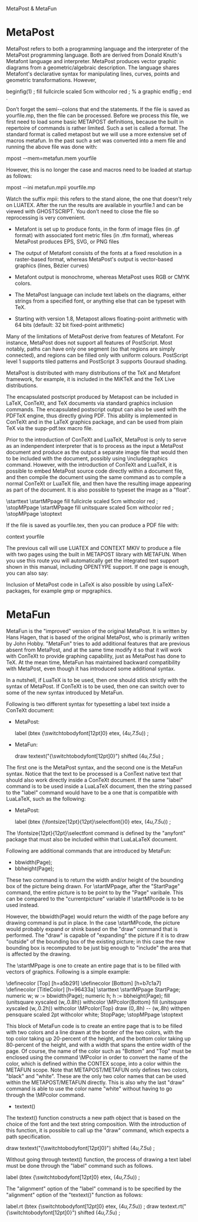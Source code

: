 MetaPost & MetaFun

# MetaPost

MetaPost refers to both a programming language and the interpreter of the
MetaPost programming language. Both are derived from Donald Knuth's Metafont
language and interpreter. MetaPost produces vector graphic diagrams from a
geometric/algebraic description. The language shares Metafont's declarative
syntax for manipulating lines, curves, points and geometric transformations.
However,

  beginfig(1) ;
  fill fullcircle scaled 5cm withcolor red ; % a graphic
  endfig ;
  end .

Don’t forget the semi--colons that end the statements. If the file is saved as
yourfile.mp, then the file can be processed. Before we process this file, we
first need to load some basic METAPOST definitions, because the built in
repertoire of commands is rather limited. Such a set is called a format. The
standard format is called metapost but we will use a more extensive set of
macros metafun. In the past such a set was converted into a mem file and
running the above file was done with:

  mpost --mem=metafun.mem yourfile

However, this is no longer the case and macros need to be loaded at startup as
follows:

  mpost --ini metafun.mpii yourfile.mp

Watch the suffix mpii: this refers to the stand alone, the one that doesn’t
rely on LUATEX.  After the run the results are available in yourfile.1 and can
be viewed with GHOSTSCRIPT. You don’t need to close the file so reprocessing is
very convenient.

- Metafont is set up to produce fonts, in the form of image files (in .gf
format) with associated font metric files (in .tfm format), whereas MetaPost
produces EPS, SVG, or PNG files

- The output of Metafont consists of the fonts at a fixed resolution in a
raster-based format, whereas MetaPost's output is vector-based graphics (lines,
Bézier curves)

- Metafont output is monochrome, whereas MetaPost uses RGB or CMYK colors.

- The MetaPost language can include text labels on the diagrams, either strings
from a specified font, or anything else that can be typeset with TeX.

- Starting with version 1.8, Metapost allows floating-point arithmetic with 64
bits (default: 32 bit fixed-point arithmetic)

Many of the limitations of MetaPost derive from features of Metafont. For
instance, MetaPost does not support all features of PostScript. Most notably,
paths can have only one segment (so that regions are simply connected), and
regions can be filled only with uniform colours. PostScript level 1 supports
tiled patterns and PostScript 3 supports Gouraud shading.

MetaPost is distributed with many distributions of the TeX and Metafont
framework, for example, it is included in the MiKTeX and the TeX Live
distributions.

The encapsulated postscript produced by Metapost can be included in LaTeX,
ConTeXt, and TeX documents via standard graphics inclusion commands. The
encapsulated postscript output can also be used with the PDFTeX engine, thus
directly giving PDF. This ability is implemented in ConTeXt and in the LaTeX
graphics package, and can be used from plain TeX via the supp-pdf.tex macro
file.

Prior to the introduction of ConTeXt and LuaTeX, MetaPost is only to serve as
an indenpendent interpreter that is to process as the input a MetaPost document
and produce as the output a separate image file that would then to be included
with the document, possibly using \includegraphics command. However, with the
introduction of ConTeXt and LuaTeX, it is possible to embed    MetaPost source
code directly within a document file, and then compile the document using the
same command as to compile a normal ConTeXt or LuaTeX file, and then have the
resulting image appearing as part of the document. It is also possible to
typeset the image as a "float".

  \starttext
    \startMPpage
      fill fullcircle scaled 5cm withcolor red ;
    \stopMPpage
    \startMPpage
      fill unitsquare scaled 5cm withcolor red ;
    \stopMPpage
  \stoptext

If the file is saved as yourfile.tex, then you can produce a PDF file with:

  context yourfile

The previous call will use LUATEX and CONTEXT MKIV to produce a file with two
pages using the built in METAPOST library with METAFUN. When you use this route
you will automatically get the integrated text support shown in this manual,
including OPENTYPE support. If one page is enough, you can also say:

Inclusion of MetaPost code in LaTeX is also possible by using LaTeX-packages,
for example gmp or mpgraphics.

# MetaFun

MetaFun is the "improved" version of the original MetaPost. It is written by
Hans Hagen, that is based of the original MetaPost, who is primarily written by
John Hobby. "MetaFun" tries to add additional features that are previous absent
from MetaPost, and at the same time modify it so that it will work with ConTeXt
to provide graphing capability, just as MetaPost has done to TeX.
At the mean time, MetaFun has maintained backward compatibility with MetaPost,
even though it has introduced some additional syntax.

In a nutshell, if LuaTeX is to be used, then one should stick strictly with
the syntax of MetaPost. If ConTeXt is to be used, then one can switch over
to some of the new syntax introduced by MetaFun.

Following is two different syntax for typesetting a label text inside a
ConTeXt document:

+ MetaPost:

  label (btex {\switchtobodyfont[12pt]0} etex, (4*u,7.5*u)) ;

+ MetaFun:

  draw textext("{\switchtobodyfont[12pt]0}") shifted (4*u,7.5*u) ;

The first one is the MetaPost syntax, and the second one is the MetaFun
syntax. Notice that the text to be processed is a ConText native
text that should also work directly inside a ConTeXt document. If the
same "label" command is to be used inside a LuaLaTeX document, then
the string passed to the "label" command would have to be a one
that is compatible with LuaLaTeX, such as the following:

+ MetaPost:

  label (btex {\fontsize{12pt}{12pt}\selectfont{}0} etex, (4*u,7.5*u)) ;

The \fontsize{12pt}{12pt}\selectfont command is defined by the 
"anyfont" package that must also be included within that LuaLaLaTeX
document.

Following are additional commands that are introduced by 
MetaFun:

+ bbwidth(Page);
+ bbheight(Page);

These two command is to return the width and/or height of the
bounding box of the picture being drawn. For \startMPpage, after
the "StartPage" command, the entire picture is to be point to by
the "Page" varibale. This can be compared to the "currentpicture"
variable if \startMPcode is to be used instead.

However, the bbwidth(Page) would return the width of the page
before any drawing command is put in place. In the case
\startMPcode, the picture would probably expand or shink based on
the "draw" command that is performed. The "draw" is capable of
"expanding" the picture if it is to draw "outside" of the
bounding box of the existing picture; in this case the new
bounding box is recomputed to be just big enough to "include" the
area that is affected by the drawing. 

The \startMPpage is one to create an entire page that is to be
filled with vectors of graphics. Following is a simple example:

  \definecolor [Top] [h=a5b291]
  \definecolor [Bottom] [h=b7c1a7]
  \definecolor [TitleColor] [h=96433a]
  \starttext
  \startMPpage
  StartPage;
  numeric w; w := bbwidth(Page);
  numeric h; h := bbheight(Page);
  fill (unitsquare xyscaled (w,.0.8h)) withcolor \MPcolor{Bottom}
  fill (unitsquare xyscaled (w,.0.2h)) withcolor \MPcolor{Top}
  draw (0,.8h) -- (w,.8h) withpen pensquare scaled 2pt withcolor white;
  StopPage;
  \stopMPpage
  \stoptext

This block of MetaFun code is to create an entire page that is to
be filled with two colors and a line drawn at the border of the
two colors, with the top color taking up 20-percent of the
height, and the bottom color taking up 80-percent of the height,
and with a width that spans the entire width of the page. Of
course, the name of the color such as "Bottom" and "Top" must be
enclosed using the command \MPcolor in order to convert the name
of the color, which is defined within the CONTEX scope, into a
color within the METAFUN scope. Note that METAPOST/METAFUN only
defines two colors, "black" and "white". These are the only two
color names that can be used within the METAPOST/METAFUN
directly. This is also why the last "draw" command is able to use the 
color name "white" without having to go through the \MPcolor
command.

+ textext() 

The textext() function constructs a new path object that is based
on the choice of the font and the text string composition.
With the introduction of this function, it is possible to 
call up the "draw" command, which expects a path specification.

  draw textext("{\switchtobodyfont[12pt]0}") shifted (4*u,7.5*u) ;

Without going through textext() function, the process of drawing
a text label must be done through the "label" command such as 
follows.

  label (btex {\switchtobodyfont[12pt]0} etex, (4*u,7.5*u)) ;

The "alignment" option of the "label" command is to be specified
by the "alignment" option of the "textext()" function as follows:

  label.rt (btex {\switchtobodyfont[12pt]0} etex, (4*u,7.5*u)) ;
  draw textext.rt("{\switchtobodyfont[12pt]0}") shifted (4*u,7.5*u) ;



